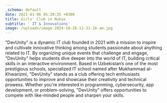 ```yaml
---
_schema: default
date: 2021-01-06 05:20:35 +0300
title: Girls' Club in Nukus
subtitle: ' IT & Innovations'
image: /uploads/image-2024-10-26-11-31-16-am.jpg
---
```

"DevUnity" is a dynamic IT club founded in 2021 with a mission to inspire and cultivate innovative thinking among students passionate about anything related to IT. By organizing unique events that challenge and engage, "DevUnity" helps students dive deeper into the world of IT, building critical skills in an interactive environment. Based in Uzbekistan’s one of the most prestigious schools, specialized IT school named after Mukhammad al-Khwarizmi, "DevUnity" stands as a club offering tech enthusiasts opportunities to improve and showcase their creativity and technical prowess. Whether you're interested in programming, cybersecurity, app development, or problem-solving, "DevUnity" offers opportunities to compete with like-minded people and sharpen your skills.

&nbsp;